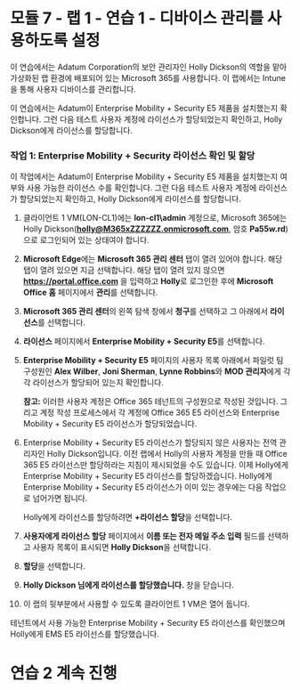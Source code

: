 ﻿# 모듈 7 - 랩 1 - 연습 1 - 디바이스 관리를 사용하도록 설정


이 연습에서는 Adatum Corporation의 보안 관리자인 Holly Dickson의 역할을 맡아 가상화된 랩 환경에 배포되어 있는 Microsoft 365를 사용합니다. 이 랩에서는 Intune을 통해 사용자 디바이스를 관리합니다.

이 연습에서는 Adatum이 Enterprise Mobility + Security E5 제품을 설치했는지 확인합니다. 그런 다음 테스트 사용자 계정에 라이선스가 할당되었는지 확인하고, Holly Dickson에게 라이선스를 할당합니다.

### 작업 1: Enterprise Mobility + Security 라이선스 확인 및 할당

이 작업에서는 Adatum이 Enterprise Mobility + Security E5 제품을 설치했는지 여부와 사용 가능한 라이선스 수를 확인합니다. 그런 다음 테스트 사용자 계정에 라이선스가 할당되었는지 확인하고, Holly Dickson에게 라이선스를 할당합니다.

1. 클라이언트 1 VM(LON-CL1)에는 **lon-cl1\admin** 계정으로, Microsoft 365에는 Holly Dickson(**holly@M365xZZZZZZ.onmicrosoft.com**, 암호 **Pa55w.rd**)으로 로그인되어 있는 상태여야 합니다.

2. **Microsoft Edge**에는 **Microsoft 365 관리 센터** 탭이 열려 있어야 합니다. 해당 탭이 열려 있으면 지금 선택합니다. 해당 탭이 열려 있지 않으면 **https://portal.office.com** 을 입력하고 **Holly**로 로그인한 후에 **Microsoft Office 홈** 페이지에서 **관리**를 선택합니다.

3. **Microsoft 365 관리 센터**의 왼쪽 탐색 창에서 **청구**를 선택하고 그 아래에서 **라이선스**를 선택합니다.

4. **라이선스** 페이지에서 **Enterprise Mobility + Security E5**를 선택합니다.

5. **Enterprise Mobility + Security E5** 페이지의 사용자 목록 아래에서 파일럿 팀 구성원인 **Alex Wilber**, **Joni Sherman**, **Lynne Robbins**와 **MOD 관리자**에게 각각 라이선스가 할당되어 있는지 확인합니다.

    **참고:** 이러한 사용자 계정은 Office 365 테넌트의 구성원으로 작성된 것입니다. 그리고 계정 작성 프로세스에서 각 계정에 Office 365 E5 라이선스와 Enterprise Mobility + Security E5 라이선스가 할당되었습니다.

6. Enterprise Mobility + Security E5 라이선스가 할당되지 않은 사용자는 전역 관리자인 Holly Dickson입니다. 이전 랩에서 Holly의 사용자 계정을 만들 때 Office 365 E5 라이선스만 할당하라는 지침이 제시되었을 수도 있습니다. 이제 Holly에게 Enterprise Mobility + Security E5 라이선스를 할당하겠습니다.  Holly에게 Enterprise Mobility + Security E5 라이선스가 이미 있는 경우에는 다음 작업으로 넘어가면 됩니다.

    Holly에게 라이선스를 할당하려면 **+라이선스 할당**을 선택합니다.

7. **사용자에게 라이선스 할당** 페이지에서 **이름 또는 전자 메일 주소 입력** 필드를 선택하고 사용자 목록이 표시되면 **Holly Dickson**을 선택합니다.

8. **할당**을 선택합니다.

9. **Holly Dickson 님에게 라이선스를 할당했습니다.** 창을 닫습니다.

10. 이 랩의 뒷부분에서 사용할 수 있도록 클라이언트 1 VM은 열어 둡니다.

테넌트에서 사용 가능한 Enterprise Mobility + Security E5 라이선스를 확인했으며 Holly에게 EMS E5 라이선스를 할당했습니다.



# 연습 2 계속 진행
